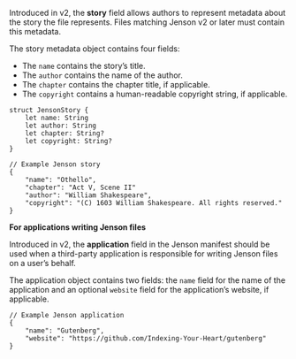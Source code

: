 Introduced in v2, the **story** field allows authors to represent metadata about the story the file represents. Files matching Jenson v2 or later must contain this metadata.

The story metadata object contains four fields:

- The `name` contains the story’s title.
- The `author` contains the name of the author.
- The `chapter` contains the chapter title, if applicable.
- The `copyright` contains a human-readable copyright string, if applicable.

```
struct JensonStory {
	let name: String
	let author: String
	let chapter: String?
	let copyright: String?
}
```

```
// Example Jenson story
{
	"name": "Othello",
	"chapter": "Act V, Scene II"
	"author": "William Shakespeare",
	"copyright": "(C) 1603 William Shakespeare. All rights reserved."
}
```

**For applications writing Jenson files**

Introduced in v2, the **application** field in the Jenson manifest should be used when a third-party application is responsible for writing Jenson files on a user’s behalf.

The application object contains two fields: the `name` field for the name of the application and an optional `website` field for the application’s website, if applicable.

```
// Example Jenson application
{
	"name": "Gutenberg",
	"website": "https://github.com/Indexing-Your-Heart/gutenberg"
}
```
